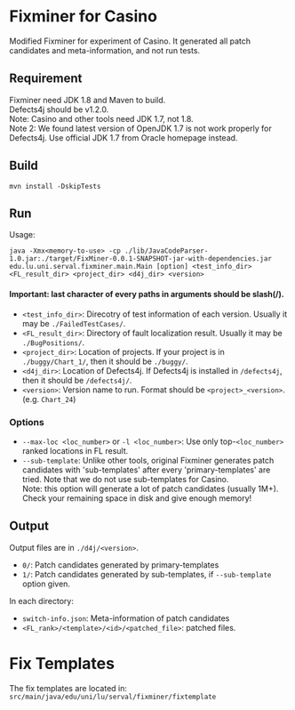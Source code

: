 # Fixminer for Casino
Modified Fixminer for experiment of Casino. It generated all patch candidates and meta-information, and not run tests.

## Requirement
Fixminer need JDK 1.8 and Maven to build.\
Defects4j should be v1.2.0.\
Note: Casino and other tools need JDK 1.7, not 1.8. \
Note 2: We found latest version of OpenJDK 1.7 is not work properly for Defects4j. Use official JDK 1.7 from Oracle homepage instead.

## Build

```
mvn install -DskipTests
```

## Run

Usage:
```
java -Xmx<memory-to-use> -cp ./lib/JavaCodeParser-1.0.jar:./target/FixMiner-0.0.1-SNAPSHOT-jar-with-dependencies.jar edu.lu.uni.serval.fixminer.main.Main [option] <test_info_dir> <FL_result_dir> <project_dir> <d4j_dir> <version>
```

#### Important: last character of every paths in arguments should be slash(/).
* ```<test_info_dir>```: Direcotry of test information of each version. Usually it may be ```./FailedTestCases/```.
* ```<FL_result_dir>```: Directory of fault localization result. Usually it may be ```./BugPositions/```.
* ```<project_dir>```: Location of projects. If your project is in ```./buggy/Chart_1/```, then it should be ```./buggy/```.
* ```<d4j_dir>```: Location of Defects4j. If Defects4j is installed in ```/defects4j```, then it should be ```/defects4j/```.
* ```<version>```: Version name to run. Format should be ```<project>_<version>```. (e.g. ```Chart_24```)
  
### Options
* ```--max-loc <loc_number>``` or ```-l <loc_number>```: Use only top-```<loc_number>``` ranked locations in FL result.
* ```--sub-template```: Unlike other tools, original Fixminer generates patch candidates with 'sub-templates' after every 'primary-templates' are tried. Note that we do not use sub-templates for Casino.\
Note: this option will generate a lot of patch candidates (usually 1M+). Check your remaining space in disk and give enough memory!

## Output
Output files are in ```./d4j/<version>```.
* ```0/```: Patch candidates generated by primary-templates
* ```1/```: Patch candidates generated by sub-templates, if ```--sub-template``` option given.

In each directory:
* ```switch-info.json```: Meta-information of patch candidates
* ```<FL_rank>/<template>/<id>/<patched_file>```: patched files. 

# Fix Templates
The fix templates are located in: ```src/main/java/edu/uni/lu/serval/fixminer/fixtemplate```
